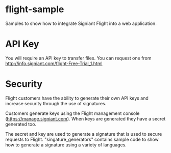# flight-sample
Samples to show how to integrate Signiant Flight into a web application.

# API Key
You will require an API key to transfer files. You can request one from http://info.signiant.com/flight-Free-Trial_1.html

# Security
Flight customers have the ability to generate their own API keys and increase security through the use of signatures.

Customers generate keys using the Flight management console (https://manage.signiant.com). When keys are generated they have a secret generated too.

The secret and key are used to generate a signature that is used to secure requests to Flight. "singature_generators" contains sample code to show how to generate a signature using a variety of languages.